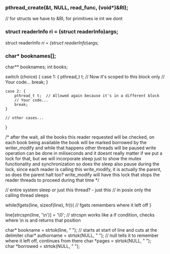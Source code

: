 ### pthread_create(&t, NULL, read_func, (void*)&RI);
// for structs we have to &RI, for primitives ie int we dont

### struct readerInfo ri = (struct readerInfo)args;
struct readerInfo *ri = (struct readerInfo*)args;

### char* booknames[];
char** booknames;
int books;

switch (choice) {
    case 1: {
        pthread_t t;  // Now it's scoped to this block only
        // Your code...
        break;
    }

    case 2: {
        pthread_t t;  // Allowed again because it's in a different block
        // Your code...
        break;
    }

    // other cases...
}

/*
        after the wait, all the books this reader requested will be checked, on each book being available
        the book will be marked borrowed by the writer_modify and while that happens other threads will be paused
        write operation can be done in miliseconds and it doesnt really matter if we put a lock for that, but we will incorporate sleep just to show the mutex functionality and synchronization
        so does the sleep also pause during the lock, since each reader is calling this write_modify, it is actually the parent, so does the parent halt too?
        write_modify will have this lock that stops the reader threads to proceed during that time
*/

// entire system sleep or just this thread? - just this
// in posix only the calling thread sleeps

 while(fgets(line, sizeof(line), fr)){
            // fgets remembers where it left off
}

line[strcspn(line, '\n')] = '\0'; // strcspn works like a if condition, checks where \n is and returns that position

char* bookname = strtok(line, " "); // starts at start of line and cuts at the delimiter
char* authorname = strtok(NULL, " "); // null tells it to remember where it left off, continues from there
char *pages = strtok(NULL, " ");   
char *borrowed = strtok(NULL, " ");
